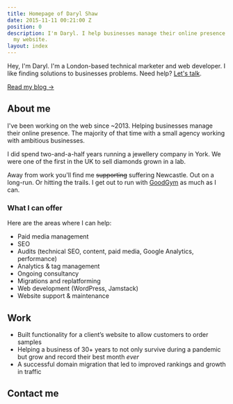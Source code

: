 ```yaml
---
title: Homepage of Daryl Shaw
date: 2015-11-11 00:21:00 Z
position: 0
description: I'm Daryl. I help businesses manage their online presence. Welcome to
  my website.
layout: index
---
```


Hey, I'm Daryl. I'm a London-based technical marketer and web developer. I like finding solutions to businesses problems. Need help? [Let's talk](/contact).

[Read my blog 	&rarr;](/blog/)

## About me

I've been working on the web since ~2013. Helping businesses manage their online presence. The majority of that time with a small agency working with ambitious businesses.

I did spend two-and-a-half years running a jewellery company in York. We were one of the first in the UK to sell diamonds grown in a lab.

Away from work you'll find me ~~supporting~~ suffering Newcastle. Out on a long-run. Or hitting the trails. I get out to run with [GoodGym](https://www.goodgym.org/) as much as I can.

### What I can offer
Here are the areas where I can help:

* Paid media management
* SEO
* Audits (technical SEO, content, paid media, Google Analytics, performance)
* Analytics & tag management
* Ongoing consultancy
* Migrations and replatforming
* Web development (WordPress, Jamstack)
* Website support & maintenance

## Work

* Built functionality for a client’s website to allow customers to order samples
* Helping a business of 30+ years to not only survive during a pandemic but grow and record their best month *ever*
* A successful domain migration that led to improved rankings and growth in traffic

## Contact me